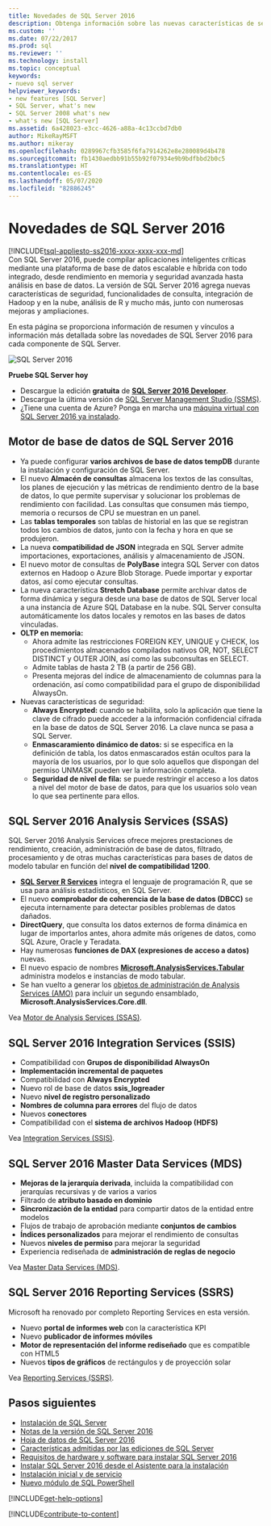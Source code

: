 ```yaml
---
title: Novedades de SQL Server 2016
description: Obtenga información sobre las nuevas características de seguridad de SQL Server 2016, las funciones de consulta, la integración de Hadoop y la nube, el análisis de R y mucho más.
ms.custom: ''
ms.date: 07/22/2017
ms.prod: sql
ms.reviewer: ''
ms.technology: install
ms.topic: conceptual
keywords:
- nuevo sql server
helpviewer_keywords:
- new features [SQL Server]
- SQL Server, what's new
- SQL Server 2008 what's new
- what's new [SQL Server]
ms.assetid: 6a428023-e3cc-4626-a88a-4c13ccbd7db0
author: MikeRayMSFT
ms.author: mikeray
ms.openlocfilehash: 0289967cfb3585f6fa7914262e8e280089d4b478
ms.sourcegitcommit: fb1430aedbb91b55b92f07934e9b9bdfbbd2b0c5
ms.translationtype: HT
ms.contentlocale: es-ES
ms.lasthandoff: 05/07/2020
ms.locfileid: "82886245"
---
```

# <a name="whats-new-in-sql-server-2016"></a>Novedades de SQL Server 2016
[!INCLUDE[tsql-appliesto-ss2016-xxxx-xxxx-xxx-md](../includes/tsql-appliesto-ss2016-xxxx-xxxx-xxx-md.md)]  
 Con SQL Server 2016, puede compilar aplicaciones inteligentes críticas mediante una plataforma de base de datos escalable e híbrida con todo integrado, desde rendimiento en memoria y seguridad avanzada hasta análisis en base de datos. La versión de SQL Server 2016 agrega nuevas características de seguridad, funcionalidades de consulta, integración de Hadoop y en la nube, análisis de R y mucho más, junto con numerosas mejoras y ampliaciones. 

En esta página se proporciona información de resumen y vínculos a información más detallada sobre las novedades de SQL Server 2016 para cada componente de SQL Server. 

![SQL Server 2016](../sql-server/media/sql-server-2016.png)

 **Pruebe SQL Server hoy** 
- Descargue la edición **gratuita** de [**SQL Server 2016 Developer**](https://www.microsoft.com/cloud-platform/sql-server-editions-developers).
- Descargue la última versión de [SQL Server Management Studio (SSMS)](../ssms/download-sql-server-management-studio-ssms.md). 
- ¿Tiene una cuenta de Azure? Ponga en marcha una [máquina virtual con SQL Server 2016 ya instalado](https://azuremarketplace.microsoft.com/marketplace/apps/microsoftsqlserver.sql2017-ws2019?tab=Overview).

## <a name="sql-server-2016-database-engine"></a>Motor de base de datos de SQL Server 2016
- Ya puede configurar **varios archivos de base de datos tempDB** durante la instalación y configuración de SQL Server.
- El nuevo **Almacén de consultas** almacena los textos de las consultas, los planes de ejecución y las métricas de rendimiento dentro de la base de datos, lo que permite supervisar y solucionar los problemas de rendimiento con facilidad. Las consultas que consumen más tiempo, memoria o recursos de CPU se muestran en un panel.
- Las **tablas temporales** son tablas de historial en las que se registran todos los cambios de datos, junto con la fecha y hora en que se produjeron.
- La nueva **compatibilidad de JSON** integrada en SQL Server admite importaciones, exportaciones, análisis y almacenamiento de JSON.
- El nuevo motor de consultas de **PolyBase** integra SQL Server con datos externos en Hadoop o Azure Blob Storage. Puede importar y exportar datos, así como ejecutar consultas.
- La nueva característica **Stretch Database** permite archivar datos de forma dinámica y segura desde una base de datos de SQL Server local a una instancia de Azure SQL Database en la nube. SQL Server consulta automáticamente los datos locales y remotos en las bases de datos vinculadas. 
- **OLTP en memoria:** 
    - Ahora admite las restricciones FOREIGN KEY, UNIQUE y CHECK, los procedimientos almacenados compilados nativos OR, NOT, SELECT DISTINCT y OUTER JOIN, así como las subconsultas en SELECT.
    - Admite tablas de hasta 2 TB (a partir de 256 GB). 
    - Presenta mejoras del índice de almacenamiento de columnas para la ordenación, así como compatibilidad para el grupo de disponibilidad AlwaysOn.
- Nuevas características de seguridad:
    - **Always Encrypted:** cuando se habilita, solo la aplicación que tiene la clave de cifrado puede acceder a la información confidencial cifrada en la base de datos de SQL Server 2016. La clave nunca se pasa a SQL Server.
    - **Enmascaramiento dinámico de datos:** si se especifica en la definición de tabla, los datos enmascarados están ocultos para la mayoría de los usuarios, por lo que solo aquellos que dispongan del permiso UNMASK pueden ver la información completa.
    - **Seguridad de nivel de fila:** se puede restringir el acceso a los datos a nivel del motor de base de datos, para que los usuarios solo vean lo que sea pertinente para ellos. 

## <a name="sql-server-2016-analysis-services-ssas"></a>SQL Server 2016 Analysis Services (SSAS)
SQL Server 2016 Analysis Services ofrece mejores prestaciones de rendimiento, creación, administración de base de datos, filtrado, procesamiento y de otras muchas características para bases de datos de modelo tabular en función del **nivel de compatibilidad 1200**.
- **[SQL Server R Services](~/machine-learning/what-s-new-in-sql-server-machine-learning-services.md)** integra el lenguaje de programación R, que se usa para análisis estadísticos, en SQL Server. 
- El nuevo **comprobador de coherencia de la base de datos (DBCC)** se ejecuta internamente para detectar posibles problemas de datos dañados.
- **DirectQuery**, que consulta los datos externos de forma dinámica en lugar de importarlos antes, ahora admite más orígenes de datos, como SQL Azure, Oracle y Teradata. 
- Hay numerosas **funciones de DAX (expresiones de acceso a datos)** nuevas.
- El nuevo espacio de nombres **[Microsoft.AnalysisServices.Tabular](https://msdn.microsoft.com/library/microsoft.analysisservices.tabular.aspx)** administra modelos e instancias de modo tabular. 
- Se han vuelto a generar los [objetos de administración de Analysis Services (AMO)](https://msdn.microsoft.com/library/mt436122.aspx) para incluir un segundo ensamblado, **Microsoft.AnalysisServices.Core.dll**.

Vea [Motor de Analysis Services (SSAS)](https://docs.microsoft.com/analysis-services/what-s-new-in-analysis-services). 

## <a name="sql-server-2016-integration-services-ssis"></a>SQL Server 2016 Integration Services (SSIS)
- Compatibilidad con **Grupos de disponibilidad AlwaysOn**
- **Implementación incremental de paquetes**
- Compatibilidad con **Always Encrypted**
- Nuevo rol de base de datos **ssis_logreader**
- Nuevo **nivel de registro personalizado**
- **Nombres de columna para errores** del flujo de datos 
- Nuevos **conectores**
- Compatibilidad con el **sistema de archivos Hadoop (HDFS)**

Vea [Integration Services (SSIS)](../integration-services/what-s-new-in-integration-services-in-sql-server-2016.md).

## <a name="sql-server-2016-master-data-services-mds"></a>SQL Server 2016 Master Data Services (MDS)
- **Mejoras de la jerarquía derivada**, incluida la compatibilidad con jerarquías recursivas y de varios a varios
- Filtrado de **atributo basado en dominio**
- **Sincronización de la entidad** para compartir datos de la entidad entre modelos
- Flujos de trabajo de aprobación mediante **conjuntos de cambios**
- **Índices personalizados** para mejorar el rendimiento de consultas
- Nuevos **niveles de permiso** para mejorar la seguridad
- Experiencia rediseñada de **administración de reglas de negocio**

Vea [Master Data Services (MDS)](../master-data-services/what-s-new-in-master-data-services-mds.md).

## <a name="sql-server-2016-reporting-services-ssrs"></a>SQL Server 2016 Reporting Services (SSRS)
Microsoft ha renovado por completo Reporting Services en esta versión. 
- Nuevo **portal de informes web** con la característica KPI
- Nuevo **publicador de informes móviles**
- **Motor de representación del informe rediseñado** que es compatible con HTML5 
- Nuevos **tipos de gráficos** de rectángulos y de proyección solar 

Vea [Reporting Services (SSRS)](../reporting-services/what-s-new-in-sql-server-reporting-services-ssrs.md).

## <a name="next-steps"></a>Pasos siguientes   
- [Instalación de SQL Server](../database-engine/install-windows/installation-for-sql-server-2016.md)   
- [Notas de la versión de SQL Server 2016](../sql-server/sql-server-2016-release-notes.md) 
- [Hoja de datos de SQL Server 2016](https://download.microsoft.com/download/C/5/3/C53C3AEF-653C-4598-8721-D522E8AC6A3A/SQL_Server_2016_Everything_Built-In_Datasheet_EN_US.pdf)
- [Características admitidas por las ediciones de SQL Server](https://msdn.microsoft.com/library/cc645993.aspx)
- [Requisitos de hardware y software para instalar SQL Server 2016](../sql-server/install/hardware-and-software-requirements-for-installing-sql-server.md)
- [Instalar SQL Server 2016 desde el Asistente para la instalación ](../database-engine/install-windows/install-sql-server-from-the-installation-wizard-setup.md)
- [Instalación inicial y de servicio](https://msdn.microsoft.com/library/6df72a78-6b36-4bc1-948e-04b4ebe46094)
- [Nuevo módulo de SQL PowerShell](https://blogs.technet.microsoft.com/dataplatforminsider/2016/06/30/sql-powershell-july-2016-update/)

[!INCLUDE[get-help-options](../includes/paragraph-content/get-help-options.md)]

[!INCLUDE[contribute-to-content](../includes/paragraph-content/contribute-to-content.md)]
